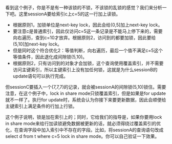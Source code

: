 看到这个例子，你是不是有一种该锁的不锁，不该锁的乱锁的感觉？我们来分析一下吧。这里sessionA要给索引c上c=5的这一行加上读锁。

- 根据原则1，加锁单位是next-key lock，因此会给(0,5]加上next-key lock。
- 要注意c是普通索引，因此仅访问c=5这一条记录是不能马上停下来的，需要向右遍历，查到c=10才放弃。根据原则2，访问到的都要加锁，因此要给(5,10]加next-key lock。
- 但是同时这个符合优化2：等值判断，向右遍历，最后一个值不满足c=5这个等值条件，因此退化成间隙锁(5,10)。
- 根据原则2，只有访问到的对象才会加锁，这个查询使用覆盖索引，并不需要访问主键索引，所以主键索引上没有加任何锁，这就是为什么sessionB的update语句可以执行完成。

但sessionC要插入一个(7,7,7)的记录，就会被sessionA的间隙锁(5,10)锁住。需要注意，在这个例子中，lock in share mode只锁覆盖索引，但是如果是for update就不一样了。执行for update时，系统会认为你接下来要更新数据，因此会顺便给主键索引上满足条件的行加上行锁。

这个例子说明，锁是加在索引上的；同时，它给我们的指导是，如果你要用lock in share mode来给行加读锁避免数据被更新的话，就必须得绕过覆盖索引的优化，在查询字段中加入索引中不存在的字段。比如，将sessionA的查询语句改成select d from t where c=5 lock in share mode。你可以自己验证一下效果。